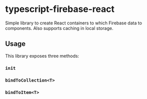 # typescript-firebase-react

Simple library to create React containers to which Firebase data to components. Also supports caching in local storage.

## Usage

This library exposes three methods:

### `init`

### `bindToCollection<T>`

### `bindToItem<T>`
